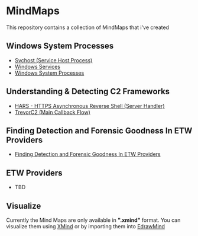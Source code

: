 # MindMaps

This repository contains a collection of MindMaps that i've created

## Windows System Processes

- [Svchost (Service Host Process)](./Windows%20System%20Processes/Svchost/)
- [Windows Services](./Windows%20System%20Processes/Services/)
- [Windows System Processes](./Windows%20System%20Processes/)

## Understanding & Detecting C2 Frameworks

- [HARS - HTTPS Asynchronous Reverse Shell (Server Handler)](./Understanding%20%26%20Detecting%20C2%20Frameworks/HARS%20-%20HTTPS%20Asynchronous%20Reverse%20Shell/)
- [TrevorC2 (Main Callback Flow)](./Understanding%20%26%20Detecting%20C2%20Frameworks/TrevorC2)

## Finding Detection and Forensic Goodness In ETW Providers

- [Finding Detection and Forensic Goodness In ETW Providers](./Finding%20Detection%20and%20Forensic%20Goodness%20In%20ETW%20Providers/)

## ETW Providers

- TBD

## Visualize

Currently the Mind Maps are only available in **".xmind"** format. You can visualize them using [XMind](https://www.xmind.net/) or by importing them into [EdrawMind](https://www.edrawmind.com/)
